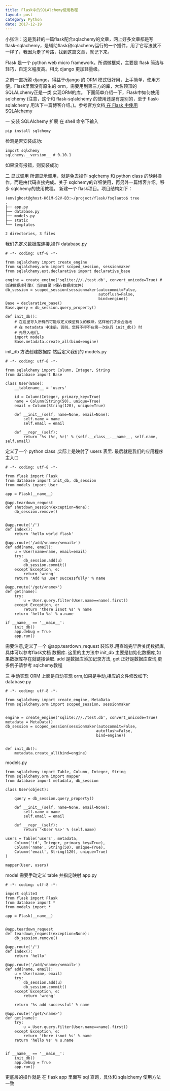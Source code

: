```yaml
---
title: Flask中的SQLAlchemy使用教程
layout: post
category: Python
date: 2017-12-19
---
```


小张注：这是我转的一篇flask配合sqlachemy的文章，网上好多文章都是写flask-sqlachemy，是辅助flask和sqlachemy运行的一个插件，用了它写法就不一样了，我因为走了弯路，找到这篇文章，就记下来。

Flask 是一个 python web micro framework。所谓微框架，主要是 flask 简洁与轻巧，自定义程度高。相比 django 更加轻量级。

之前一直折腾 django，得益于django  的 ORM 模式很好用，上手简单，使用方便。Flask里面没有原生的 orm，需要用到第三方的库，大名顶顶的 SQLALchemy正是一类 实现ORM的库。
下面简单介绍一下，Flask中如何使用sqlchemy (注意，这个和 flask-sqlalchemy 的使用还是有差别的，至于 flask-sqlalchemy 用法下一篇博客介绍。)。参考官方文档[ 在 Flask 中使用 SQLAlchemy](https://link.jianshu.com?t=http://docs.torriacg.org/docs/flask/patterns/sqlalchemy.html)

一 安装 SQLAlchemy 扩展
在 shell 命令下输入

```
pip install sqlchemy
```

检测是否安装成功:

```
import sqlchemy
sqlchemy.__version__ # 0.10.1
```

如果没有报错，则安装成功

二 显式调用
所谓显示调用，就是免去操作 sqlchemy 和 python class 的映射操作，而是由代码直接完成。关于 sqlchemy的详细使用，再另外一篇博客介绍。移步 sqlchemy的使用教程。
新建一个 flask项目。项目结构如下：

```
(env)ghost@ghost-H61M-S2V-B3:~/project/flask/fsqlauto$ tree
.
├── app.py
├── database.py
├── models.py
├── static
└── templates
                                  
2 directories, 3 files

```

我们先定义数据库连接,操作 database.py

```
# -*- coding: utf-8 -*-
                                                                
from sqlalchemy import create_engine
from sqlalchemy.orm import scoped_session, sessionmaker
from sqlalchemy.ext.declarative import declarative_base
                                                                
engine = create_engine('sqlite:///./test.db', convert_unicode=True) # 创建数据库引擎( 当前目录下保存数据库文件) 
db_session = scoped_session(sessionmaker(autocommit=False,
                                         autoflush=False,
                                         bind=engine))
Base = declarative_base()
Base.query = db_session.query_property()
                                                                
def init_db():
    # 在这里导入所有的可能与定义模型有关的模块，这样他们才会合适地
    # 在 metadata 中注册。否则，您将不得不在第一次执行 init_db() 时
    # 先导入他们。
    import models
    Base.metadata.create_all(bind=engine)

```

init_db 方法创建数据库
然后定义我们的 models.py

```
# -*- coding: utf-8 -*-
                                                              
from sqlalchemy import Column, Integer, String
from database import Base
                                                              
class User(Base):
    __tablename__ = 'users'
                                                              
    id = Column(Integer, primary_key=True)
    name = Column(String(50), unique=True)
    email = Column(String(120), unique=True)
                                                              
    def __init__(self, name=None, email=None):
        self.name = name
        self.email = email
                                                              
    def __repr__(self):
        return '%s (%r, %r)' % (self.__class__.__name__, self.name, self.email)

```

定义了一个 python class ,实际上是映射了 users 表里.
最后就是我们的应用程序主入口

```
# -*- coding: utf-8 -*-
                                                            
from flask import Flask
from database import init_db, db_session
from models import User
                                                            
app = Flask(__name__)
                                                            
@app.teardown_request
def shutdown_session(exception=None):
    db_session.remove()
                                                            
                                                            
@app.route('/')
def index():
    return 'hello world flask'
                                                            
@app.route('/add/<name>/<email>')
def add(name, email):
    u = User(name=name, email=email)
    try:
        db_session.add(u)
        db_session.commit()
    except Exception, e:
        return 'wrong'
    return 'Add %s user successfully' % name
                                                            
@app.route('/get/<name>')
def get(name):
    try:
        u = User.query.filter(User.name==name).first()
    except Exception, e:
        return 'there isnot %s' % name
    return 'hello %s' % u.name
                                                            
if __name__ == '__main__':
    init_db()
    app.debug = True
    app.run()

```

需要注意,定义了一个 @app.teardown_request 装饰器.用查询完毕后关闭数据库,具体可以参考flask文档 数据库.
这里的主方法中 init_db 主要是初始化数据库,如果数据库存在就链接读取.
add 是数据库添加记录方法, get 正好是数据库查询,更多例子请参考 sqlchemy教程

三 手动实现 ORM
上面是自动实现 orm,如果是手动,相应的文件修改如下:
database.py

```
# -*- coding: utf-8 -*-
                           
from sqlalchemy import create_engine, MetaData
from sqlalchemy.orm import scoped_session, sessionmaker
                           
                           
engine = create_engine('sqlite:///./test.db', convert_unicode=True)
metadata = MetaData()
db_session = scoped_session(sessionmaker(autocommit=False,
                                        autoflush=False,
                                        bind=engine))
                           
                           
def init_db():
    metadata.create_all(bind=engine)

```

models.py

```
from sqlalchemy import Table, Column, Integer, String
from sqlalchemy.orm import mapper
from database import metadata, db_session
                          
class User(object):
                          
    query = db_session.query_property()
                          
    def __init__(self, name=None, email=None):
        self.name = name
        self.email = email
                          
    def __repr__(self):
        return '<User %s>' % (self.name)
                          
users = Table('users', metadata,
    Column('id', Integer, primary_key=True),
    Column('name', String(50), unique=True),
    Column('email', String(120), unique=True)
)
                          
mapper(User, users)

```

model 需要手动定义 table 并指定映射
app.py

```
# -*- coding: utf-8 -*-
                    
import sqlite3
from flask import Flask
from database import *
from models import *
                    
app = Flask(__name__)
                    
                    
@app.teardown_request
def teardown_request(exception=None):
    db_session.remove()
                    
@app.route('/')
def index():
    return 'hello'
                    
@app.route('/add/<name>/<email>')
def add(name, email):
    u = User(name, email)
    try:
        db_session.add(u)    
        db_session.commit()  
    except Exception, e:
        return 'wrong'
                          
    return '%s add successful' % name
                    
@app.route('/get/<name>')
def get(name):
    try:
        u = User.query.filter(User.name==name).first()
    except Exception, e:
        return 'there isnot %s' % name
    return 'hello %s' % u.name
                                                   
                    
if __name__ == '__main__':
    init_db()
    app.debug = True
    app.run()

```

更底层的操作就是 在 flask app 里面写 sql 查询，具体和 sqlalchemy 使用方法一致